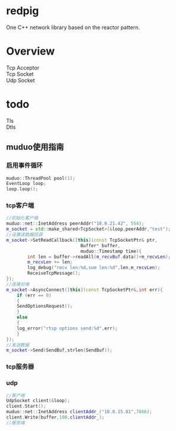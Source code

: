 # redpig

One C++ network library based on the reactor pattern.
# Overview

Tcp Acceptor  
Tcp Socket  
Udp Socket  
# todo

Tls  
Dtls  


## muduo使用指南

### 启用事件循环

```c++
muduo::ThreadPool pool(1);
EventLoop loop;
loop.loop();
```
### tcp客户端

```c++
//初始化客户端
muduo::net::InetAddress peerAddr("10.0.21.42", 554);
m_socket = std::make_shared<TcpSocket>(&loop,peerAddr,"test");
//设置读数据回调
m_socket->SetReadCallback([this](const TcpSocketPtr& ptr,
                            Buffer* buffer,
                            muduo::Timestamp time){
		int len = buffer->readAll(m_recvBuf.data()+m_recvLen);
		m_recvLen += len;
		log_debug("recv len:%d,sum len:%d",len,m_recvLen);
		ReceiveTcpMessage();
});
//连接对端
m_socket->AsyncConnect([this](const TcpSocketPtr&,int err){
    if (err == 0)
    {
    SendOptionsRequest();
    }
    else
    {
    log_error("rtsp options send:%d",err);
    }
});
//发送数据
m_socket->Send(SendBuf,strlen(SendBuf));

```



### tcp服务器





### udp

```C++
//客户端
UdpSocket client(&loop);
client.Start();
muduo::net::InetAddress clientAddr_("10.0.15.81",7866);
client.Write(buffer,100,clientAddr_);
//服务端
```

